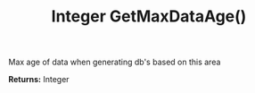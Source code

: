 ﻿---
uid: crmscript_ref_NSArea_GetMaxDataAge
title: Integer GetMaxDataAge()
intellisense: NSArea.GetMaxDataAge
keywords: NSArea, GetMaxDataAge
so.topic: reference
---

Max age of data when generating db's based on this area

**Returns:** Integer


